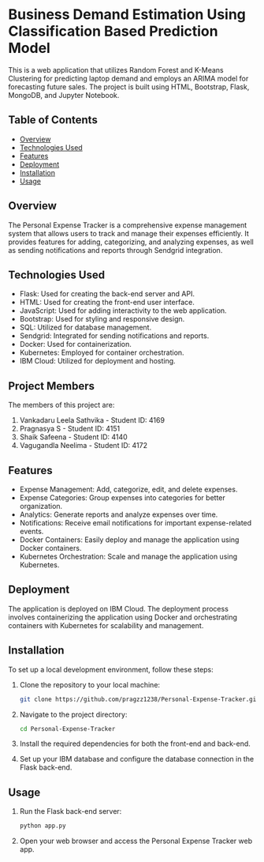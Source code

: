 # Business Demand Estimation Using Classification Based Prediction Model

This is a web application that utilizes Random Forest and K-Means Clustering for predicting laptop demand and employs an ARIMA model for forecasting future sales. The project is built using HTML, Bootstrap, Flask, MongoDB, and Jupyter Notebook.

## Table of Contents

- [Overview](#overview)
- [Technologies Used](#technologies-used)
- [Features](#features)
- [Deployment](#deployment)
- [Installation](#installation)
- [Usage](#usage)

## Overview

The Personal Expense Tracker is a comprehensive expense management system that allows users to track and manage their expenses efficiently. It provides features for adding, categorizing, and analyzing expenses, as well as sending notifications and reports through Sendgrid integration.

## Technologies Used

- Flask: Used for creating the back-end server and API.
- HTML: Used for creating the front-end user interface.
- JavaScript: Used for adding interactivity to the web application.
- Bootstrap: Used for styling and responsive design.
- SQL: Utilized for database management.
- Sendgrid: Integrated for sending notifications and reports.
- Docker: Used for containerization.
- Kubernetes: Employed for container orchestration.
- IBM Cloud: Utilized for deployment and hosting.

## Project Members

The members of this project are:

1. Vankadaru Leela Sathvika - Student ID: 4169
2. Pragnasya S - Student ID: 4151
3. Shaik Safeena - Student ID: 4140
4. Vagugandla Neelima - Student ID: 4172

## Features

- Expense Management: Add, categorize, edit, and delete expenses.
- Expense Categories: Group expenses into categories for better organization.
- Analytics: Generate reports and analyze expenses over time.
- Notifications: Receive email notifications for important expense-related events.
- Docker Containers: Easily deploy and manage the application using Docker containers.
- Kubernetes Orchestration: Scale and manage the application using Kubernetes.

## Deployment

The application is deployed on IBM Cloud. The deployment process involves containerizing the application using Docker and orchestrating containers with Kubernetes for scalability and management.

## Installation

To set up a local development environment, follow these steps:

1. Clone the repository to your local machine:

   ```bash
   git clone https://github.com/pragzz1238/Personal-Expense-Tracker.git

2. Navigate to the project directory:

     ```bash
     cd Personal-Expense-Tracker
     ```

3. Install the required dependencies for both the front-end and back-end.

4. Set up your IBM database and configure the database connection in the Flask back-end.

 ## Usage

1. Run the Flask back-end server:
    ```bash
    python app.py
    ```
7. Open your web browser and access the Personal Expense Tracker web app.

